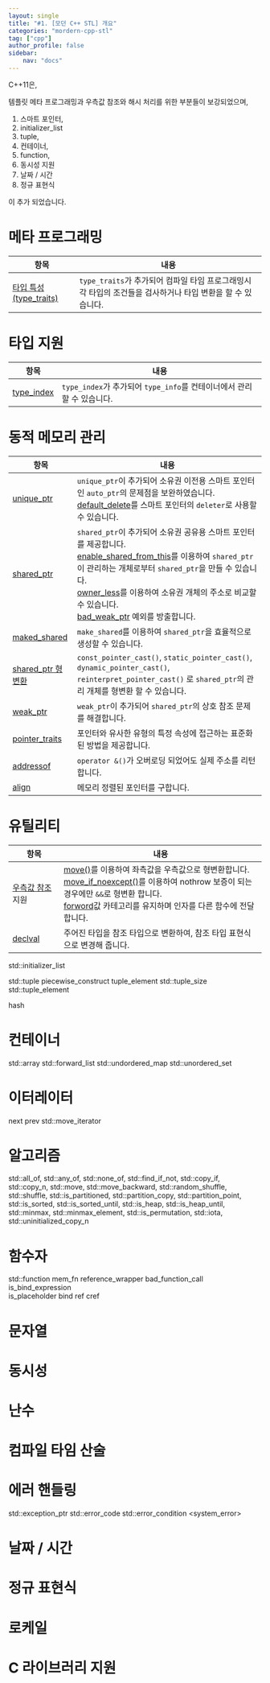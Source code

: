 ```yaml
---
layout: single
title: "#1. [모던 C++ STL] 개요"
categories: "mordern-cpp-stl"
tag: ["cpp"]
author_profile: false
sidebar: 
    nav: "docs"
---
```


C++11은,

템플릿 메타 프로그래밍과 우측값 참조와 해시 처리를 위한 부분들이 보강되었으며,

1. 스마트 포인터,
2. initializer_list
3. tuple, 
4. 컨테이너,
5. function,
6. 동시성 지원
7. 날짜 / 시간
8. 정규 표현식 
   
이 추가 되었습니다.

# 메타 프로그래밍

|항목|내용|
|--|--|
|[타입 특성(type_traits)](https://tango1202.github.io/mordern-cpp-stl/mordern-cpp-stl-type_traits/)|`type_traits`가 추가되어 컴파일 타임 프로그래밍시 각 타입의 조건들을 검사하거나 타입 변환을 할 수 있습니다.|

# 타입 지원

|항목|내용|
|--|--|
|[type_index](https://tango1202.github.io/mordern-cpp-stl/mordern-cpp-stl-type_index/)|`type_index`가 추가되어 `type_info`를 컨테이너에서 관리할 수 있습니다.|

# 동적 메모리 관리

|항목|내용|
|--|--|
|[unique_ptr](https://tango1202.github.io/mordern-cpp-stl/mordern-cpp-stl-unique_ptr/)|`unique_ptr`이 추가되어 소유권 이전용 스마트 포인터인 `auto_ptr`의 문제점을 보완하였습니다.<br/>[default_delete](https://tango1202.github.io/mordern-cpp-stl/mordern-cpp-stl-unique_ptr/#default_delete)를 스마트 포인터의 `deleter`로 사용할 수 있습니다.|
|[shared_ptr](https://tango1202.github.io/mordern-cpp-stl/mordern-cpp-stl-share_ptr-weak_ptr/#shared_ptr)|`shared_ptr`이 추가되어 소유권 공유용 스마트 포인터를 제공합니다.<br/>[enable_shared_from_this](https://tango1202.github.io/mordern-cpp-stl/mordern-cpp-stl-share_ptr-weak_ptr/#enable_shared_from_this)를 이용하여 `shared_ptr`이 관리하는 개체로부터 `shared_ptr`을 만들 수 있습니다.<br/>[owner_less](https://tango1202.github.io/mordern-cpp-stl/mordern-cpp-stl-share_ptr-weak_ptr/#owner_less)를 이용하여 소유권 개체의 주소로 비교할 수 있습니다.<br/>[bad_weak_ptr](https://tango1202.github.io/mordern-cpp-stl/mordern-cpp-stl-share_ptr-weak_ptr/#bad_weak_ptr) 예외를 방출합니다.|
|[maked_shared](https://tango1202.github.io/mordern-cpp-stl/mordern-cpp-stl-share_ptr-weak_ptr/#make_shared)|`make_shared`를 이용하여 `shared_ptr`을 효율적으로 생성할 수 있습니다.|
|[shared_ptr 형변환](https://tango1202.github.io/mordern-cpp-stl/mordern-cpp-stl-share_ptr-weak_ptr/#shared_ptr-%ED%98%95%EB%B3%80%ED%99%98)|`const_pointer_cast()`, `static_pointer_cast()`, `dynamic_pointer_cast()`, `reinterpret_pointer_cast()` 로 `shared_ptr`의 관리 개체를 형변환 할 수 있습니다.|
|[weak_ptr](https://tango1202.github.io/mordern-cpp-stl/mordern-cpp-stl-share_ptr-weak_ptr/#weak_ptr)|`weak_ptr`이 추가되어 `shared_ptr`의 상호 참조 문제를 해결합니다.|
|[pointer_traits](https://tango1202.github.io/mordern-cpp-stl/mordern-cpp-std-memory/#pointer_traits)|포인터와 유사한 유형의 특정 속성에 접근하는 표준화된 방법을 제공합니다.|
|[addressof](https://tango1202.github.io/mordern-cpp-stl/mordern-cpp-std-memory/#addressof)|`operator &()`가 오버로딩 되었어도 실제 주소를 리턴합니다.|
|[align](https://tango1202.github.io/mordern-cpp-stl/mordern-cpp-std-memory/#align)|메모리 정렬된 포인터를 구합니다.|

# 유틸리티

|항목|내용|
|--|--|
|[우측값 참조](https://tango1202.github.io/mordern-cpp/mordern-cpp-rvalue-value-category-move/) 지원|[move()](https://tango1202.github.io/mordern-cpp/mordern-cpp-rvalue-value-category-move/#move)를 이용하여 좌측값을 우측값으로 형변환합니다.<br/>[move_if_noexcept()](https://tango1202.github.io/mordern-cpp/mordern-cpp-rvalue-value-category-move/#move_if_noexcept)를 이용하여 nothrow 보증이 되는 경우에만 `&&`로 형변환 합니다.<br/>[forword](https://tango1202.github.io/mordern-cpp/mordern-cpp-rvalue-value-category-move/#forward)값 카테고리를 유지하며 인자를 다른 함수에 전달합니다.|
|[declval](https://tango1202.github.io/mordern-cpp/mordern-cpp-auto-decltype/#declval)|주어진 타입을 참조 타입으로 변환하여, 참조 타입 표현식으로 변경해 줍니다.|

std::initializer_list

std::tuple
    piecewise_construct
    tuple_element
    std::tuple_size 
    std::tuple_element

hash
  

  
# 컨테이너
std::array
std::forward_list
std::undordered_map
std::unordered_set

# 이터레이터

next
prev
std::move_iterator

# 알고리즘
std::all_of, std::any_of, std::none_of,
std::find_if_not,
std::copy_if, std::copy_n,
std::move, std::move_backward,
std::random_shuffle, std::shuffle,
std::is_partitioned, std::partition_copy, std::partition_point,
std::is_sorted, std::is_sorted_until,
std::is_heap, std::is_heap_until,
std::minmax, std::minmax_element,
std::is_permutation,
std::iota,
std::uninitialized_copy_n

# 함수자

std::function
mem_fn
reference_wrapper
bad_function_call
is_bind_expression  
is_placeholder
bind
ref
cref



# 문자열

# 동시성

<thread>
<mutex>
<condition_variable>
<atomic>
<future>

# 난수
<random>

# 컴파일 타임 산술
<ratio>

# 에러 핸들링
std::exception_ptr
std::error_code
std::error_condition
<system_error>

# 날짜 / 시간
<chrono>

# 정규 표현식
<regex>

# 로케일
<codecvt>

# C 라이브러리 지원
<cfenv>
<cinttype>
<cstdint>
<cuchar>

